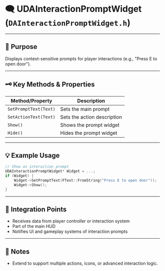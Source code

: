 # 🗨️ **UDAInteractionPromptWidget** (`DAInteractionPromptWidget.h`)

---

## 🎯 Purpose
Displays context-sensitive prompts for player interactions (e.g., "Press E to open door").

---

## 🗝️ Key Methods & Properties
| Method/Property             | Description                                 |
|-----------------------------|---------------------------------------------|
| `SetPromptText(Text)`       | Sets the main prompt                        |
| `SetActionText(Text)`       | Sets the action description                  |
| `Show()`                    | Shows the prompt widget                     |
| `Hide()`                    | Hides the prompt widget                     |

---

## 💡 Example Usage
```cpp
// Show an interaction prompt
UDAInteractionPromptWidget* Widget = ...;
if (Widget) {
    Widget->SetPromptText(FText::FromString("Press E to open door"));
    Widget->Show();
}
```

---

## 🔗 Integration Points
- Receives data from player controller or interaction system
- Part of the main HUD
- Notifies UI and gameplay systems of interaction prompts

---

## 📝 Notes
- Extend to support multiple actions, icons, or advanced interaction logic.
